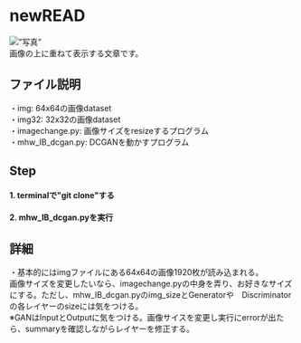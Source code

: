 # newREAD
<p style=”position: relative;”>
    <img src=”sample_img1.jpg” width=”320″ height=”210″ alt=”写真” /><br />
    <span style=”position: absolute; top: 30px; left: 75px; width: 145px;”>
        画像の上に重ねて表示する文章です。
    </span>
</p>  

## ファイル説明  
・img: 64x64の画像dataset  
・img32: 32x32の画像dataset  
・imagechange.py: 画像サイズをresizeするプログラム  
・mhw_IB_dcgan.py: DCGANを動かすプログラム  
## Step  
#### 1. terminalで"git clone"する  
#### 2. mhw_IB_dcgan.pyを実行  

## 詳細  
・基本的にはimgファイルにある64x64の画像1920枚が読み込まれる。  
画像サイズを変更したいなら、imagechange.pyの中身を弄り、お好きなサイズにする。ただし、mhw_IB_dcgan.pyのimg_sizeとGeneratorや　Discriminatorの各レイヤーのsizeには気をつける。  
※GANはInputとOutputに気をつける。画像サイスを変更し実行にerrorが出たら、summaryを確認しながらレイヤーを修正する。